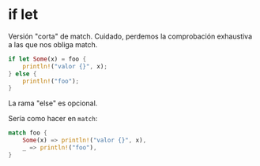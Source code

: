 # if let
Versión "corta" de match.
Cuidado, perdemos la comprobación exhaustiva a las que nos obliga match.

```rust
if let Some(x) = foo {
    println!("valor {}", x);
} else {
    println!("foo");
}
```
La rama "else" es opcional.

Sería como hacer en `match`:
```rust
match foo {
    Some(x) => println!("valor {}", x),
    _ => println!("foo"),
}
```
